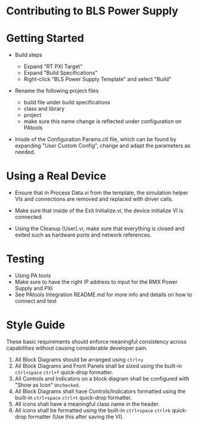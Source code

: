 # Contributing to BLS Power Supply


# Getting Started

- Build steps
    - Expand "RT PXI Target"
    - Expand "Build Specifications"
    - Right-click "BLS Power Supply Template" and select "Build"

-  Rename the following project files
    - build file under build specifications
    - class and library
    - project
    - make sure this name change is reflected under configuration on PAtools

- Inisde of the Configuration Params.ctl file, which can be found by expanding "User Custom Config", change and adapt the parameters as needed.

# Using a Real Device

- Ensure that in Process Data.vi from the template, the simulation helper VIs and connections are removed and replaced with driver calls.

- Make sure that inside of the Exit Initialize.vi, the device initialize VI is connected.

- Using the Cleanup (User).vi, make sure that everything is closed and exited such as hardware ports and network references.

# Testing

- Using PA tools
- Make sure to have the right IP address to input for the RMX Power Supply and PXI
- See PAtools Integration README.md for more info and details on how to connect and test

# Style Guide

These basic requirements should enforce meaningful consistency across capabilities without causing considerable developer pain.

1. All Block Diagrams should be arranged using `ctrl+u`
1. All Block Diagrams and Front Panels shall be sized using the built-in `ctrl+space` `ctrl+f` quick-drop formatter.
1. All Controls and Indicators on a block diagram shall be configured with "Show as Icon" `Unchecked`.
1. All Block Diagrams shall have Controls/Indicators formatted using the built-in `ctrl+space` `ctrl+t` quick-drop formatter.
1. All icons shall have a meaningful class name in the header.
1. All icons shall be formatted using the built-in `ctrl+space` `ctrl+k` quick-drop formatter (Use this after saving the VI).